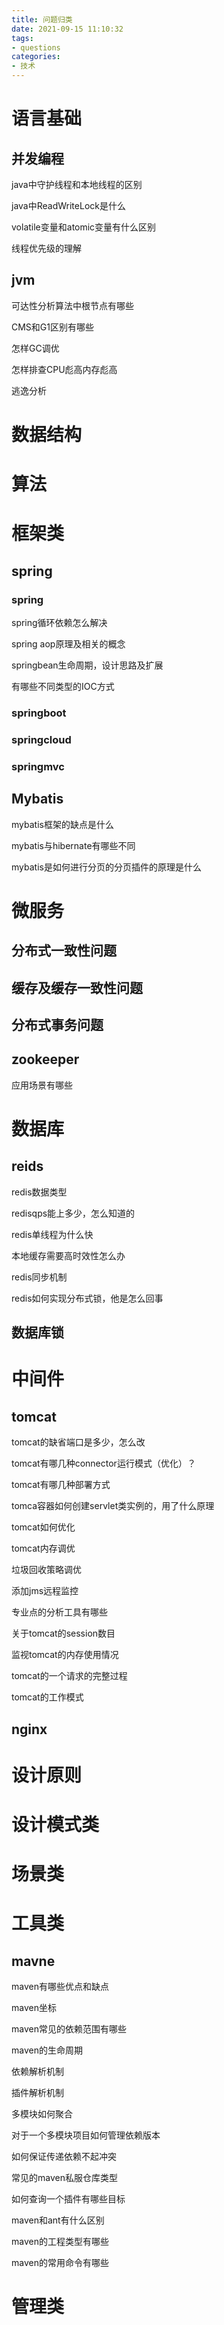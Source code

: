 ```yaml
---
title: 问题归类
date: 2021-09-15 11:10:32
tags:
- questions
categories:
- 技术
---
```


# 语言基础

## 并发编程

java中守护线程和本地线程的区别

java中ReadWriteLock是什么

volatile变量和atomic变量有什么区别

线程优先级的理解



## jvm

可达性分析算法中根节点有哪些

CMS和G1区别有哪些

怎样GC调优

怎样排查CPU彪高内存彪高

逃逸分析

# 数据结构

# 算法

# 框架类

## spring

### spring

spring循环依赖怎么解决

spring aop原理及相关的概念

springbean生命周期，设计思路及扩展

有哪些不同类型的IOC方式



### springboot

### springcloud

### springmvc



## Mybatis

mybatis框架的缺点是什么

mybatis与hibernate有哪些不同

mybatis是如何进行分页的分页插件的原理是什么

# 微服务

## 分布式一致性问题

## 缓存及缓存一致性问题

## 分布式事务问题

## zookeeper

应用场景有哪些



# 数据库

## reids

redis数据类型

redisqps能上多少，怎么知道的

redis单线程为什么快

本地缓存需要高时效性怎么办

redis同步机制

redis如何实现分布式锁，他是怎么回事

## 数据库锁





# 中间件

## tomcat

tomcat的缺省端口是多少，怎么改

tomcat有哪几种connector运行模式（优化）？

tomcat有哪几种部署方式

tomca容器如何创建servlet类实例的，用了什么原理

tomcat如何优化

tomcat内存调优

垃圾回收策略调优

添加jms远程监控

专业点的分析工具有哪些

关于tomcat的session数目

监视tomcat的内存使用情况

tomcat的一个请求的完整过程

tomcat的工作模式



## nginx

# 设计原则

# 设计模式类

# 场景类

# 工具类

## mavne

maven有哪些优点和缺点

maven坐标

maven常见的依赖范围有哪些

maven的生命周期

依赖解析机制

插件解析机制

多模块如何聚合

对于一个多模块项目如何管理依赖版本

如何保证传递依赖不起冲突

常见的maven私服仓库类型

如何查询一个插件有哪些目标

maven和ant有什么区别

maven的工程类型有哪些

maven的常用命令有哪些

# 管理类

